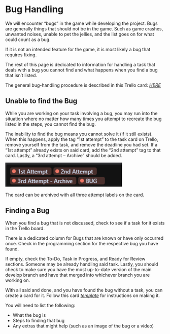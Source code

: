 # Bug Handling
 
We will encounter “bugs” in the game while developing the project. Bugs are generally things that should not be in the game. Such as game crashes, unwanted noises, unable to pet the jellies, and the list goes on for what could count as a bug. 

If it is not an intended feature for the game, it is most likely a bug that requires fixing.
 
The rest of this page is dedicated to information for handling a task that deals with a bug you cannot find and what happens when you find a bug that isn’t listed.
 
The general bug-handling procedure is described in this Trello card: *[HERE](https://trello.com/c/fST1FYwE)*
 
## Unable to find the Bug
While you are working on your task involving a bug, you may run into the situation where no matter how many times you attempt to recreate the bug listed in the steps, you cannot find the bug. 

The inability to find the bug means you cannot solve it (if it still exists).
When this happens, apply the tag “1st attempt” to the task card on Trello, remove yourself from the task, and remove the deadline you had set. If a “1st attempt” already exists on said card, add the “2nd attempt” tag to that card. Lastly, a “3rd attempt – Archive” should be added.

![Task Tags for Bugs](../images/bugtags.png)

The card can be archived with all three attempt labels on the card.
 
## Finding a Bug

When you find a bug that is not discussed, check to see if a task for it exists in the Trello board. 

There is a dedicated column for Bugs that are known or have only occurred once. Check in the programming section for the respective bug you have found.

If empty, check the To-Do, Task in Progress, and Ready for Review sections. Someone may be already handling said task. Lastly, you should check to make sure you have the most up-to-date version of the main develop branch and have that merged into whichever branch you are working on.
 
With all said and done, and you have found the bug without a task, you can create a card for it. Follow this card *[template](https://trello.com/c/Xfgd1270)* for instructions on making it.

You will need to list the following:
- What the bug is
- Steps to finding that bug
- Any extras that might help (such as an image of the bug or a video)
